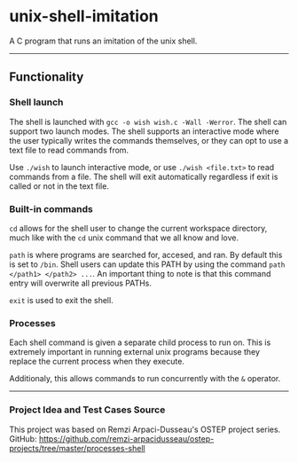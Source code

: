 # unix-shell-imitation
A C program that runs an imitation of the unix shell.

---
## Functionality
### Shell launch
The shell is launched with `gcc -o wish wish.c -Wall -Werror`. The shell can support two launch modes. The shell supports an interactive mode
where the user typically writes the commands themselves, or they can opt to use a text file to read commands from. 

Use `./wish` to launch interactive mode, or use `./wish <file.txt>` to read commands from a file. 
The shell will exit automatically regardless if exit is called or not in the text file.

### Built-in commands
`cd` allows for the shell user to change the current workspace directory, much like with the `cd` unix command that we all know and love.

`path` is where programs are searched for, accesed, and ran. By default this is set to `/bin`. Shell users can update this PATH by using the command
`path </path1> </path2> ...`. An important thing to note is that this command entry will overwrite all previous PATHs.

`exit` is used to exit the shell.

### Processes
Each shell command is given a separate child process to run on. This is extremely important in running external unix programs
because they replace the current process when they execute.

Additionaly, this allows commands to run concurrently with the `&` operator.

---
### Project Idea and Test Cases Source
This project was based on Remzi Arpaci-Dusseau's OSTEP project series. 
GitHub: https://github.com/remzi-arpacidusseau/ostep-projects/tree/master/processes-shell
